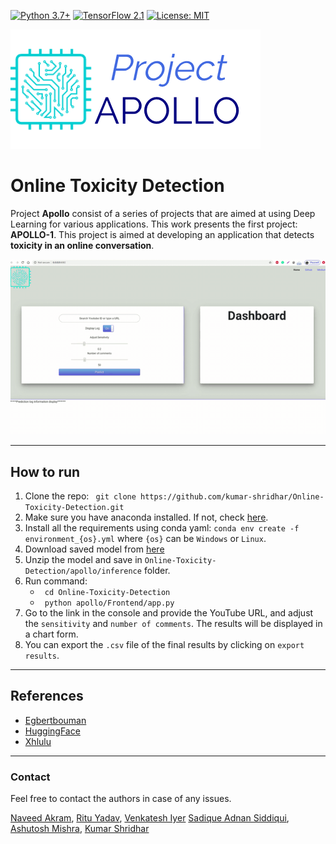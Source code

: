 [![Python 3.7+](https://img.shields.io/badge/python-3.7+-blue.svg)](https://www.python.org/downloads/release/python-376/)
[![TensorFlow 2.1](https://img.shields.io/badge/tensorflow-2.1.1-blue.svg)](https://github.com/tensorflow/tensorflow/releases)
[![License: MIT](https://img.shields.io/badge/License-MIT-yellow.svg)](https://github.com/kumar-shridhar/APOLLO-1/blob/master/LICENSE)

![.](apollo/Frontend/static/img/LogoMakr_2DoISf.png)                                                                   

# Online Toxicity Detection

Project **Apollo** consist of a series of projects that are aimed at using Deep Learning for various applications. This work presents the first project: **APOLLO-1**. This project is aimed at developing an application that detects **toxicity in an online conversation**.

![.](apollo/Frontend/static/img/APOLLO1.gif) 

---------------------------------------------------------------------------------------------------------

## How to run

1. Clone the repo: ``` git clone https://github.com/kumar-shridhar/Online-Toxicity-Detection.git``` 
2. Make sure you have anaconda installed. If not, check [here](https://docs.anaconda.com/anaconda/install/). 
3. Install all the requirements using conda yaml: ```conda env create -f environment_{os}.yml``` where ```{os}``` can be ```Windows``` or ```Linux```.
4. Download saved model from [here](https://drive.google.com/file/d/1RNd4L_zGVrFF_Cl-6KfoHIInMO-5A0e3/view?usp=sharing)
5. Unzip the model and save in ```Online-Toxicity-Detection/apollo/inference``` folder.
6. Run command: 
    * ``` cd Online-Toxicity-Detection```
    * ``` python apollo/Frontend/app.py```
7. Go to the link in the console and provide the YouTube URL, and adjust the ```sensitivity``` and ```number of comments```. The results will be displayed in a chart form. 
8. You can export the ```.csv``` file of the final results by clicking on ```export results```.

---------------------------------------------------------------------------------------------------------

## References

* [Egbertbouman](https://github.com/egbertbouman/youtube-comment-downloader)
* [HuggingFace](https://github.com/huggingface/transformers)
* [Xhlulu](https://www.kaggle.com/xhlulu/jigsaw-tpu-xlm-roberta)

---------------------------------------------------------------------------------------------------------

### Contact

Feel free to contact the authors in case of any issues. 

[Naveed Akram](https://github.com/n-akram), [Ritu Yadav](https://github.com/RituYadav92), [Venkatesh Iyer](https://github.com/venkyiyer)
[Sadique Adnan Siddiqui](https://github.com/sadique-adnan), [Ashutosh Mishra](https://github.com/ashutoshmishra1014), [Kumar Shridhar](https://kumar-shridhar.github.io/)
